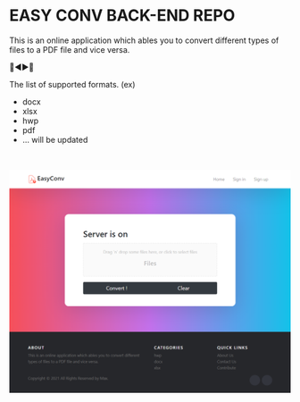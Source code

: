 # EASY CONV BACK-END REPO

This is an online application which ables you to convert different types of files
to a PDF file and vice versa.

📃◀️▶️️📑

The list of supported formats. (ex)
- docx
- xlsx
- hwp
- pdf
- ... will be updated

<br/>

![main](./src/main/resources/static/img/etc/EasyConvMain.png)
